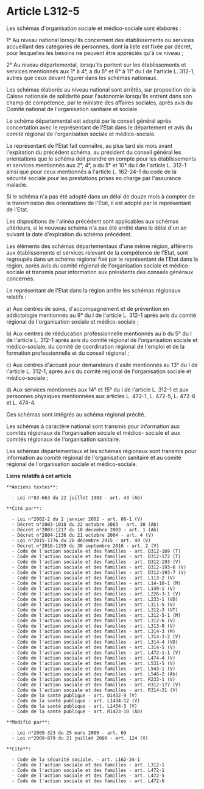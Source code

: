# Article L312-5

Les schémas d'organisation sociale et médico-sociale sont élaborés : 

1° Au niveau national lorsqu'ils concernent des établissements ou services accueillant des catégories de personnes, dont la
liste est fixée par décret, pour lesquelles les besoins ne peuvent être appréciés qu'à ce niveau ; 

2° Au niveau départemental, lorsqu'ils portent sur les établissements et services mentionnés aux 1° à 4°, a du 5° et 6° à 11°
du I de l'article L. 312-1, autres que ceux devant figurer dans les schémas nationaux. 

Les schémas élaborés au niveau national sont arrêtés, sur proposition de la Caisse nationale de solidarité pour l'autonomie
lorsqu'ils entrent dans son champ de compétence, par le ministre des affaires sociales, après avis du Comité national de
l'organisation sanitaire et sociale. 

Le schéma départemental est adopté par le conseil général après concertation avec le représentant de l'Etat dans le
département et avis du comité régional de l'organisation sociale et médico-sociale. 

Le représentant de l'Etat fait connaître, au plus tard six mois avant l'expiration du précédent schéma, au président du
conseil général les orientations que le schéma doit prendre en compte pour les établissements et services mentionnés aux 2°,
4°, a du 5°   et 10° du I de l'article L. 312-1 ainsi que pour ceux mentionnés à l'article L. 162-24-1 du code de la sécurité
sociale pour les prestations prises en charge par l'assurance maladie. 

Si le schéma n'a pas été adopté dans un délai de douze mois à compter de la transmission des orientations de l'Etat, il est
adopté par le représentant de l'Etat. 

Les dispositions de l'alinéa précédent sont applicables aux schémas ultérieurs, si le nouveau schéma n'a pas été arrêté dans
le délai d'un an suivant la date d'expiration du schéma précédent. 

Les éléments des schémas départementaux d'une même région, afférents aux établissements et services relevant de la compétence
de l'Etat, sont regroupés dans un schéma régional fixé par le représentant de l'Etat dans la région, après avis du comité
régional de l'organisation sociale et médico-sociale et transmis pour information aux présidents des conseils généraux
concernés. 

Le représentant de l'Etat dans la région arrête les schémas régionaux relatifs : 

a) Aux centres de soins, d'accompagnement et de prévention en addictologie mentionnés au 9° du I de l'article L. 312-1 après
avis du comité régional de l'organisation sociale et médico-sociale ; 

b) Aux centres de rééducation professionnelle mentionnés au b du 5° du I de l'article L. 312-1 après avis du comité régional
de l'organisation sociale et médico-sociale, du comité de coordination régional de l'emploi et de la formation
professionnelle et du conseil régional ; 

c) Aux centres d'accueil pour demandeurs d'asile mentionnés au 13° du I de l'article L. 312-1, après avis du comité régional
de l'organisation sociale et médico-sociale ; 

d) Aux services mentionnés aux 14° et 15° du I de l'article L. 312-1 et aux personnes physiques mentionnées aux articles L.
472-1, L. 472-5, L. 472-6 et L. 474-4. 

Ces schémas sont intégrés au schéma régional précité. 

Les schémas à caractère national sont transmis pour information aux comités régionaux de l'organisation sociale et médico-
sociale et aux comités régionaux de l'organisation sanitaire. 

Les schémas départementaux et les schémas régionaux sont transmis pour information au comité régional de l'organisation
sanitaire et au comité régional de l'organisation sociale et médico-sociale.

**Liens relatifs à cet article**

	**Anciens textes**:

	  - Loi n°83-663 du 22 juillet 1983 - art. 43 (Ab)

	**Cité par**:

	  - Loi n°2002-2 du 2 janvier 2002 - art. 80-1 (V)
	  - Décret n°2003-1010 du 22 octobre 2003 - art. 30 (Ab)
	  - Décret n°2003-1217 du 18 décembre 2003 - art. 1 (Ab)
	  - Décret n°2004-1136 du 21 octobre 2004 - art. 4 (V)
	  - Loi n°2015-1776 du 28 décembre 2015 - art. 49 (V)
	  - Décret n°2016-1299 du 30 septembre 2016 - art. 2 (V)
	  - Code de l'action sociale et des familles - art. D312-169 (T)
	  - Code de l'action sociale et des familles - art. D312-172 (T)
	  - Code de l'action sociale et des familles - art. D312-193 (V)
	  - Code de l'action sociale et des familles - art. D312-193-6 (V)
	  - Code de l'action sociale et des familles - art. D312-193-7 (V)
	  - Code de l'action sociale et des familles - art. L113-2 (V)
	  - Code de l'action sociale et des familles - art. L14-10-1 (M)
	  - Code de l'action sociale et des familles - art. L149-1 (V)
	  - Code de l'action sociale et des familles - art. L226-3-1 (V)
	  - Code de l'action sociale et des familles - art. L233-1 (VD)
	  - Code de l'action sociale et des familles - art. L311-5 (V)
	  - Code de l'action sociale et des familles - art. L312-3 (VT)
	  - Code de l'action sociale et des familles - art. L312-5-1 (M)
	  - Code de l'action sociale et des familles - art. L312-6 (V)
	  - Code de l'action sociale et des familles - art. L313-8 (V)
	  - Code de l'action sociale et des familles - art. L314-3 (M)
	  - Code de l'action sociale et des familles - art. L314-3-2 (V)
	  - Code de l'action sociale et des familles - art. L314-4 (VD)
	  - Code de l'action sociale et des familles - art. L314-5 (V)
	  - Code de l'action sociale et des familles - art. L472-1-1 (V)
	  - Code de l'action sociale et des familles - art. L474-4 (V)
	  - Code de l'action sociale et des familles - art. L531-5 (V)
	  - Code de l'action sociale et des familles - art. L543-1 (V)
	  - Code de l'action sociale et des familles - art. L546-2 (Ab)
	  - Code de l'action sociale et des familles - art. R233-1 (V)
	  - Code de l'action sociale et des familles - art. R312-177 (V)
	  - Code de l'action sociale et des familles - art. R314-31 (V)
	  - Code de la santé publique - art. D1432-9 (V)
	  - Code de la santé publique - art. L1434-12 (V)
	  - Code de la santé publique - art. L1434-3 (V)
	  - Code de la santé publique - art. R1423-10 (Ab)

	**Modifié par**:

	  - Loi n°2009-323 du 25 mars 2009 - art. 69
	  - Loi n°2009-879 du 21 juillet 2009 - art. 124 (V)

	**Cite**:

	  - Code de la sécurité sociale. - art. L162-24-1
	  - Code de l'action sociale et des familles - art. L312-1
	  - Code de l'action sociale et des familles - art. L472-1
	  - Code de l'action sociale et des familles - art. L472-5
	  - Code de l'action sociale et des familles - art. L472-6
